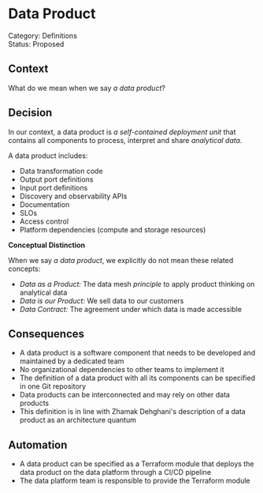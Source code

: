 # Data Product

[//]: # (Data Product as self-contained deployment unit)

Category: Definitions  
Status: Proposed  

## Context

What do we mean when we say _a data product_?

## Decision

In our context, a data product is _a self-contained deployment unit_ that contains all components to process, interpret and share _analytical data_.

A data product includes:

- Data transformation code
- Output port definitions
- Input port definitions
- Discovery and observability APIs
- Documentation
- SLOs
- Access control
- Platform dependencies (compute and storage resources)

**Conceptual Distinction**

When we say _a data product_, we explicitly do not mean these related concepts: 
 
- _Data as a Product:_ The data mesh _principle_ to apply product thinking on analytical data
- _Data is our Product:_ We sell data to our customers
- _Data Contract:_ The agreement under which data is made accessible

## Consequences

- A data product is a software component that needs to be developed and maintained by a dedicated team
- No organizational dependencies to other teams to implement it
- The definition of a data product with all its components can be specified in one Git repository
- Data products can be interconnected and may rely on other data products
- This definition is in line with Zhamak Dehghani's description of a data product as an architecture quantum

## Automation

- A data product can be specified as a Terraform module that deploys the data product on the data platform through a CI/CD pipeline
- The data platform team is responsible to provide the Terraform module

